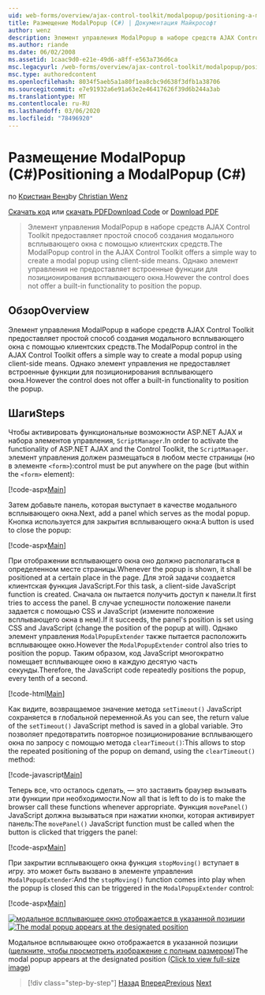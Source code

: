 ```yaml
---
uid: web-forms/overview/ajax-control-toolkit/modalpopup/positioning-a-modalpopup-cs
title: Размещение ModalPopup (C#) | Документация Майкрософт
author: wenz
description: Элемент управления ModalPopup в наборе средств AJAX Control Toolkit предоставляет простой способ создания модального всплывающего окна с помощью клиентских средств. Однако элемент управления не предлагает...
ms.author: riande
ms.date: 06/02/2008
ms.assetid: 1caac9d0-e21e-49d6-a8ff-e563a736d6ca
msc.legacyurl: /web-forms/overview/ajax-control-toolkit/modalpopup/positioning-a-modalpopup-cs
msc.type: authoredcontent
ms.openlocfilehash: 8034f5aeb5a1a80f1ea8cbc9d638f3dfb1a38706
ms.sourcegitcommit: e7e91932a6e91a63e2e46417626f39d6b244a3ab
ms.translationtype: MT
ms.contentlocale: ru-RU
ms.lasthandoff: 03/06/2020
ms.locfileid: "78496920"
---
```

# <a name="positioning-a-modalpopup-c"></a><span data-ttu-id="5347d-104">Размещение ModalPopup (C#)</span><span class="sxs-lookup"><span data-stu-id="5347d-104">Positioning a ModalPopup (C#)</span></span>

<span data-ttu-id="5347d-105">по [Кристиан Венз](https://github.com/wenz)</span><span class="sxs-lookup"><span data-stu-id="5347d-105">by [Christian Wenz](https://github.com/wenz)</span></span>

<span data-ttu-id="5347d-106">[Скачать код](https://download.microsoft.com/download/2/4/0/24052038-f942-4336-905b-b60ae56f0dd5/ModalPopup4.cs.zip) или [скачать PDF](https://download.microsoft.com/download/b/6/a/b6ae89ee-df69-4c87-9bfb-ad1eb2b23373/modalpopup4CS.pdf)</span><span class="sxs-lookup"><span data-stu-id="5347d-106">[Download Code](https://download.microsoft.com/download/2/4/0/24052038-f942-4336-905b-b60ae56f0dd5/ModalPopup4.cs.zip) or [Download PDF](https://download.microsoft.com/download/b/6/a/b6ae89ee-df69-4c87-9bfb-ad1eb2b23373/modalpopup4CS.pdf)</span></span>

> <span data-ttu-id="5347d-107">Элемент управления ModalPopup в наборе средств AJAX Control Toolkit предоставляет простой способ создания модального всплывающего окна с помощью клиентских средств.</span><span class="sxs-lookup"><span data-stu-id="5347d-107">The ModalPopup control in the AJAX Control Toolkit offers a simple way to create a modal popup using client-side means.</span></span> <span data-ttu-id="5347d-108">Однако элемент управления не предоставляет встроенные функции для позиционирования всплывающего окна.</span><span class="sxs-lookup"><span data-stu-id="5347d-108">However the control does not offer a built-in functionality to position the popup.</span></span>

## <a name="overview"></a><span data-ttu-id="5347d-109">Обзор</span><span class="sxs-lookup"><span data-stu-id="5347d-109">Overview</span></span>

<span data-ttu-id="5347d-110">Элемент управления ModalPopup в наборе средств AJAX Control Toolkit предоставляет простой способ создания модального всплывающего окна с помощью клиентских средств.</span><span class="sxs-lookup"><span data-stu-id="5347d-110">The ModalPopup control in the AJAX Control Toolkit offers a simple way to create a modal popup using client-side means.</span></span> <span data-ttu-id="5347d-111">Однако элемент управления не предоставляет встроенные функции для позиционирования всплывающего окна.</span><span class="sxs-lookup"><span data-stu-id="5347d-111">However the control does not offer a built-in functionality to position the popup.</span></span>

## <a name="steps"></a><span data-ttu-id="5347d-112">Шаги</span><span class="sxs-lookup"><span data-stu-id="5347d-112">Steps</span></span>

<span data-ttu-id="5347d-113">Чтобы активировать функциональные возможности ASP.NET AJAX и набора элементов управления, `ScriptManager`.</span><span class="sxs-lookup"><span data-stu-id="5347d-113">In order to activate the functionality of ASP.NET AJAX and the Control Toolkit, the `ScriptManager`.</span></span> <span data-ttu-id="5347d-114">элемент управления должен размещаться в любом месте страницы (но в элементе `<form>`):</span><span class="sxs-lookup"><span data-stu-id="5347d-114">control must be put anywhere on the page (but within the `<form>` element):</span></span>

[!code-aspx[Main](positioning-a-modalpopup-cs/samples/sample1.aspx)]

<span data-ttu-id="5347d-115">Затем добавьте панель, которая выступает в качестве модального всплывающего окна.</span><span class="sxs-lookup"><span data-stu-id="5347d-115">Next, add a panel which serves as the modal popup.</span></span> <span data-ttu-id="5347d-116">Кнопка используется для закрытия всплывающего окна:</span><span class="sxs-lookup"><span data-stu-id="5347d-116">A button is used to close the popup:</span></span>

[!code-aspx[Main](positioning-a-modalpopup-cs/samples/sample2.aspx)]

<span data-ttu-id="5347d-117">При отображении всплывающего окна оно должно располагаться в определенном месте страницы.</span><span class="sxs-lookup"><span data-stu-id="5347d-117">Whenever the popup is shown, it shall be positioned at a certain place in the page.</span></span> <span data-ttu-id="5347d-118">Для этой задачи создается клиентская функция JavaScript.</span><span class="sxs-lookup"><span data-stu-id="5347d-118">For this task, a client-side JavaScript function is created.</span></span> <span data-ttu-id="5347d-119">Сначала он пытается получить доступ к панели.</span><span class="sxs-lookup"><span data-stu-id="5347d-119">It first tries to access the panel.</span></span> <span data-ttu-id="5347d-120">В случае успешности положение панели задается с помощью CSS и JavaScript (измените положение всплывающего окна в нем).</span><span class="sxs-lookup"><span data-stu-id="5347d-120">If it succeeds, the panel's position is set using CSS and JavaScript (change the position of the popup at will).</span></span> <span data-ttu-id="5347d-121">Однако элемент управления `ModalPopupExtender` также пытается расположить всплывающее окно.</span><span class="sxs-lookup"><span data-stu-id="5347d-121">However the `ModalPopupExtender` control also tries to position the popup.</span></span> <span data-ttu-id="5347d-122">Таким образом, код JavaScript многократно помещает всплывающее окно в каждую десятую часть секунды.</span><span class="sxs-lookup"><span data-stu-id="5347d-122">Therefore, the JavaScript code repeatedly positions the popup, every tenth of a second.</span></span>

[!code-html[Main](positioning-a-modalpopup-cs/samples/sample3.html)]

<span data-ttu-id="5347d-123">Как видите, возвращаемое значение метода `setTimeout()` JavaScript сохраняется в глобальной переменной.</span><span class="sxs-lookup"><span data-stu-id="5347d-123">As you can see, the return value of the `setTimeout()` JavaScript method is saved in a global variable.</span></span> <span data-ttu-id="5347d-124">Это позволяет предотвратить повторное позиционирование всплывающего окна по запросу с помощью метода `clearTimeout()`:</span><span class="sxs-lookup"><span data-stu-id="5347d-124">This allows to stop the repeated positioning of the popup on demand, using the `clearTimeout()` method:</span></span>

[!code-javascript[Main](positioning-a-modalpopup-cs/samples/sample4.js)]

<span data-ttu-id="5347d-125">Теперь все, что осталось сделать, — это заставить браузер вызывать эти функции при необходимости.</span><span class="sxs-lookup"><span data-stu-id="5347d-125">Now all that is left to do is to make the browser call these functions whenever appropriate.</span></span> <span data-ttu-id="5347d-126">Функция `movePanel()` JavaScript должна вызываться при нажатии кнопки, которая активирует панель:</span><span class="sxs-lookup"><span data-stu-id="5347d-126">The `movePanel()` JavaScript function must be called when the button is clicked that triggers the panel:</span></span>

[!code-aspx[Main](positioning-a-modalpopup-cs/samples/sample5.aspx)]

<span data-ttu-id="5347d-127">При закрытии всплывающего окна функция `stopMoving()` вступает в игру. это может быть вызвано в элементе управления `ModalPopupExtender`:</span><span class="sxs-lookup"><span data-stu-id="5347d-127">And the `stopMoving()` function comes into play when the popup is closed this can be triggered in the `ModalPopupExtender` control:</span></span>

[!code-aspx[Main](positioning-a-modalpopup-cs/samples/sample6.aspx)]

<span data-ttu-id="5347d-128">[![модальное всплывающее окно отображается в указанной позиции](positioning-a-modalpopup-cs/_static/image2.png)](positioning-a-modalpopup-cs/_static/image1.png)</span><span class="sxs-lookup"><span data-stu-id="5347d-128">[![The modal popup appears at the designated position](positioning-a-modalpopup-cs/_static/image2.png)](positioning-a-modalpopup-cs/_static/image1.png)</span></span>

<span data-ttu-id="5347d-129">Модальное всплывающее окно отображается в указанной позиции ([щелкните, чтобы просмотреть изображение с полным размером](positioning-a-modalpopup-cs/_static/image3.png))</span><span class="sxs-lookup"><span data-stu-id="5347d-129">The modal popup appears at the designated position ([Click to view full-size image](positioning-a-modalpopup-cs/_static/image3.png))</span></span>

> [!div class="step-by-step"]
> <span data-ttu-id="5347d-130">[Назад](handling-postbacks-from-a-modalpopup-cs.md)
> [Вперед](launching-a-modal-popup-window-from-server-code-vb.md)</span><span class="sxs-lookup"><span data-stu-id="5347d-130">[Previous](handling-postbacks-from-a-modalpopup-cs.md)
[Next](launching-a-modal-popup-window-from-server-code-vb.md)</span></span>
